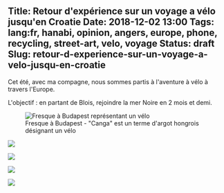 Title: Retour d'expérience sur un voyage a vélo jusqu'en Croatie
Date: 2018-12-02 13:00
Tags: lang:fr, hanabi, opinion, angers, europe, phone, recycling, street-art, velo, voyage
Status: draft
Slug: retour-d-experience-sur-un-voyage-a-velo-jusqu-en-croatie
---
Cet été, avec ma compagne, nous sommes partis à l'aventure à vélo à travers l'Europe.

L'objectif : en partant de Blois, rejoindre la mer Noire en 2 mois et demi.

<figure role="group">
    <img alt="Fresque à Budapest représentant un vélo" src="images/2018/10/P1070955.JPG">
    <figcaption>Fresque à Budapest - "Canga" est un terme d'argot hongrois désignant un vélo</figcaption>
</figure>

![](images/2018/10/P1070454.JPG)

![](images/2018/10/P1070461.JPG)

![](images/2018/10/P1070111.JPG)

![](images/2018/10/equipement.jpg)


<style>
article img {
    display: block;
    margin: 0 auto;
    max-height: 30rem;
}
article figcaption { text-align: center; }
</style>
